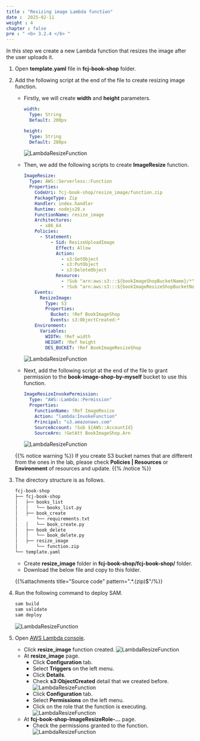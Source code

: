 ```yaml
---
title : "Resizing image Lambda function"
date :  2025-02-11
weight : 4
chapter : false
pre : " <b> 3.2.4 </b> "
---
```

In this step we create a new Lambda function that resizes the image after the user uploads it.

1. Open **template.yaml** file in **fcj-book-shop** folder.

2. Add the following script at the end of the file to create resizing image function.
    - Firstly, we will create **width** and **height** parameters.

      ```yml
      width:
        Type: String
        Default: 200px

      height:
        Type: String
        Default: 280px
      ```

      ![LambdaResizeFunction](/images/temp/1/53.png?width=90pc)
    - Then, we add the following scripts to create **ImageResize** function.

      ```yml
      ImageResize:
        Type: AWS::Serverless::Function
        Properties:
          CodeUri: fcj-book-shop/resize_image/function.zip
          PackageType: Zip
          Handler: index.handler
          Runtime: nodejs20.x
          FunctionName: resize_image
          Architectures:
            - x86_64
          Policies:
            - Statement:
                - Sid: ResizeUploadImage
                  Effect: Allow
                  Action:
                    - s3:GetObject
                    - s3:PutObject
                    - s3:DeleteObject
                  Resource:
                    - !Sub "arn:aws:s3:::${bookImageShopBucketName}/*"
                    - !Sub "arn:aws:s3:::${bookImageResizeShopBucketName}/*"
          Events:
            ResizeImage:
              Type: S3
              Properties:
                Bucket: !Ref BookImageShop
                Events: s3:ObjectCreated:*
          Environment:
            Variables:
              WIDTH: !Ref width
              HEIGHT: !Ref height
              DES_BUCKET: !Ref BookImageResizeShop
      ```

      ![LambdaResizeFunction](/images/temp/1/54.png?width=90pc)
    - Next, add the following script at the end of the file to grant permission to the **book-image-shop-by-myself** bucket to use this function.

      ```yml
      ImageResizeInvokePermission:
        Type: "AWS::Lambda::Permission"
        Properties:
          FunctionName: !Ref ImageResize
          Action: "lambda:InvokeFunction"
          Principal: "s3.amazonaws.com"
          SourceAccount: !Sub ${AWS::AccountId}
          SourceArn: !GetAtt BookImageShop.Arn
      ```

      ![LambdaResizeFunction](/images/temp/1/55.png?width=90pc)

    {{% notice warning %}}
    If you create S3 bucket names that are different from the ones in the lab, please check **Policies | Resources** or **Environment** of resources and update.
    {{% /notice %}}

3. The directory structure is as follows.

    ```txt
    fcj-book-shop
    ├── fcj-book-shop
    │   ├── books_list
    │   │   └── books_list.py
    │   ├── book_create
    │       └── requirements.txt
    │   │   └── book_create.py
    │   ├── book_delete
    │   │   └── book_delete.py
    │   ├── resize_image
    │       └── function.zip
    └── template.yaml
    ```

    - Create **resize_image** folder in **fcj-book-shop/fcj-book-shop/** folder.
    - Download the below file and copy to this folder.

    {{%attachments title="Source code" pattern=".*\.(zip)$"/%}}

4. Run the following command to deploy SAM.

    ```bash
    sam build
    sam validate
    sam deploy
    ```

    ![LambdaResizeFunction](/images/temp/1/56.png?width=90pc)

5. Open [AWS Lambda console](https://ap-southeast-1.console.aws.amazon.com/lambda/home?region=ap-southeast-1#/functions).
    - Click **resize_image** function created.
      ![LambdaResizeFunction](/images/temp/1/57.png?width=90pc)
    - At **resize_image** page.
      - Click **Configuration** tab.
      - Select **Triggers** on the left menu.
      - Click **Details**.
      - Check **s3:ObjectCreated** detail that we created before.
        ![LambdaResizeFunction](/images/temp/1/60.png?width=90pc)
      - Click **Configuration** tab.
      - Select **Permissions** on the left menu.
      - Click on the role that the function is executing.
        ![LambdaResizeFunction](/images/temp/1/58.png?width=90pc)
    - At **fcj-book-shop-ImageResizeRole-...** page.
      - Check the permissions granted to the function.
        ![LambdaResizeFunction](/images/temp/1/59.png?width=90pc)
